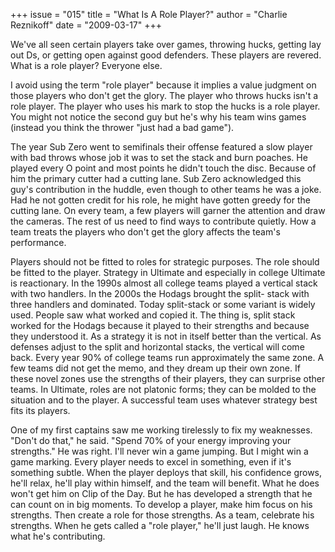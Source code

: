 +++
issue = "015"
title = "What Is A Role Player?"
author = "Charlie Reznikoff"
date = "2009-03-17"
+++

We've all seen certain players take over games, throwing hucks, getting lay
out Ds, or getting open against good defenders. These players are revered.
What is a role player? Everyone else.  
  
I avoid using the term "role player" because it implies a value judgment on
those players who don't get the glory. The player who throws hucks isn't a
role player. The player who uses his mark to stop the hucks is a role player.
You might not notice the second guy but he's why his team wins games (instead
you think the thrower "just had a bad game").  
  
The year Sub Zero went to semifinals their offense featured a slow player with
bad throws whose job it was to set the stack and burn poaches. He played every
O point and most points he didn't touch the disc. Because of him the primary
cutter had a cutting lane. Sub Zero acknowledged this guy's contribution in
the huddle, even though to other teams he was a joke. Had he not gotten credit
for his role, he might have gotten greedy for the cutting lane. On every team,
a few players will garner the attention and draw the cameras. The rest of us
need to find ways to contribute quietly. How a team treats the players who
don't get the glory affects the team's performance.  
  
Players should not be fitted to roles for strategic purposes. The role should
be fitted to the player. Strategy in Ultimate and especially in college
Ultimate is reactionary. In the 1990s almost all college teams played a
vertical stack with two handlers. In the 2000s the Hodags brought the split-
stack with three handlers and dominated. Today split-stack or some variant is
widely used. People saw what worked and copied it. The thing is, split stack
worked for the Hodags because it played to their strengths and because they
understood it. As a strategy it is not in itself better than the vertical. As
defenses adjust to the split and horizontal stacks, the vertical will come
back. Every year 90% of college teams run approximately the same zone. A few
teams did not get the memo, and they dream up their own zone. If these novel
zones use the strengths of their players, they can surprise other teams. In
Ultimate, roles are not platonic forms; they can be molded to the situation
and to the player. A successful team uses whatever strategy best fits its
players.  
  
One of my first captains saw me working tirelessly to fix my weaknesses.
"Don't do that," he said. "Spend 70% of your energy improving your strengths."
He was right. I'll never win a game jumping. But I might win a game marking.
Every player needs to excel in something, even if it's something subtle. When
the player deploys that skill, his confidence grows, he'll relax, he'll play
within himself, and the team will benefit. What he does won't get him on Clip
of the Day. But he has developed a strength that he can count on in big
moments. To develop a player, make him focus on his strengths. Then create a
role for those strengths. As a team, celebrate his strengths. When he gets
called a "role player," he'll just laugh. He knows what he's contributing.
